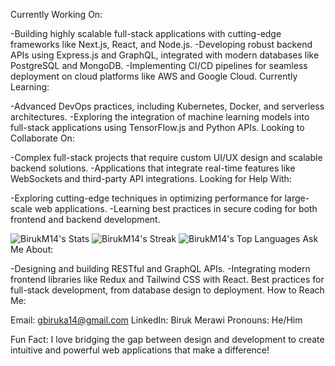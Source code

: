 Currently Working On:

-Building highly scalable full-stack applications with cutting-edge frameworks like Next.js, React, and Node.js.
-Developing robust backend APIs using Express.js and GraphQL, integrated with modern databases like PostgreSQL and MongoDB.
-Implementing CI/CD pipelines for seamless deployment on cloud platforms like AWS and Google Cloud.
Currently Learning:

-Advanced DevOps practices, including Kubernetes, Docker, and serverless architectures.
-Exploring the integration of machine learning models into full-stack applications using TensorFlow.js and Python APIs.
Looking to Collaborate On:

-Complex full-stack projects that require custom UI/UX design and scalable backend solutions.
-Applications that integrate real-time features like WebSockets and third-party API integrations.
Looking for Help With:

-Exploring cutting-edge techniques in optimizing performance for large-scale web applications.
-Learning best practices in secure coding for both frontend and backend development.

![BirukM14's Stats](https://github-readme-stats.vercel.app/api?username=BirukM14&theme=vue-dark&show_icons=true&hide_border=true&count_private=true)
![BirukM14's Streak](https://github-readme-streak-stats.herokuapp.com/?user=BirukM14&theme=vue-dark&hide_border=true)
![BirukM14's Top Languages](https://github-readme-stats.vercel.app/api/top-langs/?username=BirukM14&theme=vue-dark&show_icons=true&hide_border=true&layout=compact)
Ask Me About:

-Designing and building RESTful and GraphQL APIs.
-Integrating modern frontend libraries like Redux and Tailwind CSS with React.
Best practices for full-stack development, from database design to deployment.
How to Reach Me:

Email: gbiruka14@gmail.com
LinkedIn: Biruk Merawi
Pronouns: He/Him

Fun Fact:
I love bridging the gap between design and development to create intuitive and powerful web applications that make a difference!
